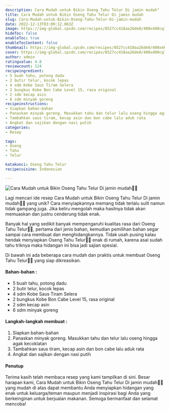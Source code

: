 ```yaml
---
description: Cara Mudah untuk Bikin Oseng Tahu Telur Di jamin mudah"
title: Cara Mudah untuk Bikin Oseng Tahu Telur Di jamin mudah
slug: Cara-Mudah-untuk-Bikin-Oseng-Tahu-Telur-Di-jamin-mudah
date: 2022-12-13T03:09:12.063Z
image: https://img-global.cpcdn.com/recipes/8527cc418aa26de0/400x400cq70/photo.jpg
hideToc: false
enableToc: true
enableTocContent: false
thumbnail: https://img-global.cpcdn.com/recipes/8527cc418aa26de0/400x400cq70/photo.jpg
cover: https://img-global.cpcdn.com/recipes/8527cc418aa26de0/400x400cq70/photo.jpg
author: admin
ratingvalue: 4.8
reviewcount: 124
recipeingredient:
- 5 buah tahu, potong dadu
- 2 butir telur, kocok lepas
- 4 sdm Kobe Saus Tiram Selera
- 2 bungkus Kobe Bon Cabe Level 15, rasa original
- 2 sdm kecap asin
- 6 sdm minyak goreng
recipeinstructions:
- Siapkan bahan-bahan
- Panaskan minyak goreng. Masukkan tahu dan telur lalu oseng hingga agak kecoklatan
- Tambahkan saus tiram, kecap asin dan bon cabe lalu aduk rata
- Angkat dan sajikan dengan nasi putih
categories:
- Resep

tags:
- Oseng
- Tahu
- Telur

katakunci: Oseng Tahu Telur
recipecuisine: Indonesian

---
```


![Cara Mudah untuk Bikin Oseng Tahu Telur Di jamin mudah👩‍🍳](https://img-global.cpcdn.com/recipes/8527cc418aa26de0/400x400cq70/photo.jpg)

Lagi mencari ide resep Cara Mudah untuk Bikin Oseng Tahu Telur Di jamin mudah👩‍🍳 yang unik? Cara menyiapkannya memang tidak terlalu sulit namun tidak gampang juga. Jika keliru mengolah maka hasilnya tidak akan memuaskan dan justru cenderung tidak enak.

Banyak hal yang sedikit banyak mempengaruhi kualitas rasa dari Oseng Tahu Telur👩‍🍳, pertama dari jenis bahan, kemudian pemilihan bahan segar sampai cara membuat dan menghidangkannya. Tidak usah pusing kalau hendak menyiapkan Oseng Tahu Telur👩‍🍳 enak di rumah, karena asal sudah tahu triknya maka hidangan ini bisa jadi sajian spesial.

Di bawah ini ada beberapa cara mudah dan praktis untuk membuat Oseng Tahu Telur👩‍🍳 yang siap dikreasikan.

<!--inarticleads1-->

#### Bahan-bahan :

- 5 buah tahu, potong dadu
- 2 butir telur, kocok lepas
- 4 sdm Kobe Saus Tiram Selera
- 2 bungkus Kobe Bon Cabe Level 15, rasa original
- 2 sdm kecap asin
- 6 sdm minyak goreng

<!--inarticleads2-->

#### Langkah-langkah membuat :

1. Siapkan bahan-bahan
1. Panaskan minyak goreng. Masukkan tahu dan telur lalu oseng hingga agak kecoklatan
1. Tambahkan saus tiram, kecap asin dan bon cabe lalu aduk rata
1. Angkat dan sajikan dengan nasi putih

#### Penutup

Terima kasih telah membaca resep yang kami tampilkan di sini. Besar harapan kami, Cara Mudah untuk Bikin Oseng Tahu Telur Di jamin mudah👩‍🍳 yang mudah di atas dapat membantu Anda menyiapkan hidangan yang enak untuk keluarga/teman maupun menjadi inspirasi bagi Anda yang berkeinginan untuk berjualan makanan. Semoga bermanfaat dan selamat mencoba!